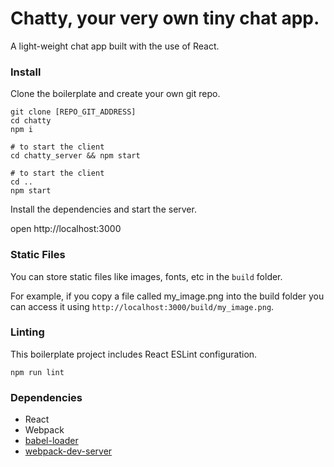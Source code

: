 Chatty, your very own tiny chat app.
=====================

A light-weight chat app built with the use of React.

### Install

Clone the boilerplate and create your own git repo.

```
git clone [REPO_GIT_ADDRESS]
cd chatty
npm i

# to start the client
cd chatty_server && npm start

# to start the client
cd ..
npm start

```

Install the dependencies and start the server.

open http://localhost:3000


### Static Files

You can store static files like images, fonts, etc in the `build` folder.

For example, if you copy a file called my_image.png into the build folder you can access it using `http://localhost:3000/build/my_image.png`.

### Linting

This boilerplate project includes React ESLint configuration.

```
npm run lint
```

### Dependencies

* React
* Webpack
* [babel-loader](https://github.com/babel/babel-loader)
* [webpack-dev-server](https://github.com/webpack/webpack-dev-server)
